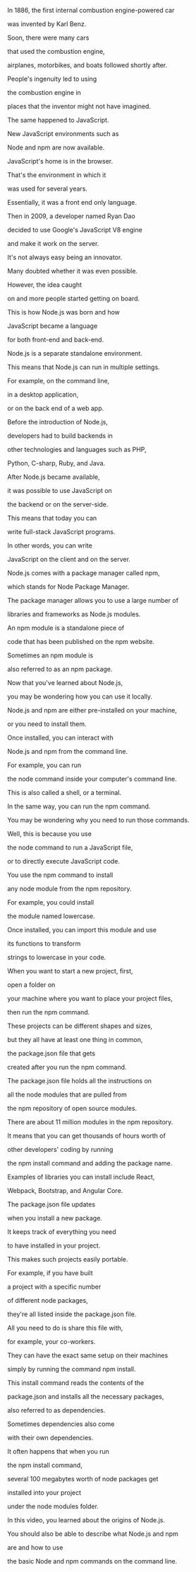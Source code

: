 In 1886, the first internal combustion engine-powered car 

was invented by Karl Benz. 

Soon, there were many cars 

that used the combustion engine, 

airplanes, motorbikes, and boats followed shortly after. 

People's ingenuity led to using 

the combustion engine in 

places that the inventor might not have imagined. 

The same happened to JavaScript. 

New JavaScript environments such as 

Node and npm are now available. 

JavaScript's home is in the browser. 

That's the environment in which it 

was used for several years. 

Essentially, it was a front end only language. 

Then in 2009, a developer named Ryan Dao 

decided to use Google's JavaScript V8 engine 

and make it work on the server. 

It's not always easy being an innovator. 

Many doubted whether it was even possible. 

However, the idea caught 

on and more people started getting on board. 

This is how Node.js was born and how 

JavaScript became a language 

for both front-end and back-end. 

Node.js is a separate standalone environment. 

This means that Node.js can run in multiple settings. 

For example, on the command line, 

in a desktop application, 

or on the back end of a web app. 

Before the introduction of Node.js, 

developers had to build backends in 

other technologies and languages such as PHP, 

Python, C-sharp, Ruby, and Java. 

After Node.js became available, 

it was possible to use JavaScript on 

the backend or on the server-side. 

This means that today you can 

write full-stack JavaScript programs. 

In other words, you can write 

JavaScript on the client and on the server. 

Node.js comes with a package manager called npm, 

which stands for Node Package Manager. 

The package manager allows you to use a large number of 

libraries and frameworks as Node.js modules. 

An npm module is a standalone piece of 

code that has been published on the npm website. 

Sometimes an npm module is 

also referred to as an npm package. 

Now that you've learned about Node.js, 

you may be wondering how you can use it locally. 

Node.js and npm are either pre-installed on your machine, 

or you need to install them. 

Once installed, you can interact with 

Node.js and npm from the command line. 

For example, you can run 

the node command inside your computer's command line. 

This is also called a shell, or a terminal. 

In the same way, you can run the npm command. 

You may be wondering why you need to run those commands. 

Well, this is because you use 

the node command to run a JavaScript file, 

or to directly execute JavaScript code. 

You use the npm command to install 

any node module from the npm repository. 

For example, you could install 

the module named lowercase. 

Once installed, you can import this module and use 

its functions to transform 

strings to lowercase in your code. 

When you want to start a new project, first, 

open a folder on 

your machine where you want to place your project files, 

then run the npm command. 

These projects can be different shapes and sizes, 

but they all have at least one thing in common, 

the package.json file that gets 

created after you run the npm command. 

The package.json file holds all the instructions on 

all the node modules that are pulled from 

the npm repository of open source modules. 

There are about 11 million modules in the npm repository. 

It means that you can get thousands of hours worth of 

other developers' coding by running 

the npm install command and adding the package name. 

Examples of libraries you can install include React, 

Webpack, Bootstrap, and Angular Core. 

The package.json file updates 

when you install a new package. 

It keeps track of everything you need 

to have installed in your project. 

This makes such projects easily portable. 

For example, if you have built 

a project with a specific number 

of different node packages, 

they're all listed inside the package.json file. 

All you need to do is share this file with, 

for example, your co-workers. 

They can have the exact same setup on their machines 

simply by running the command npm install. 

This install command reads the contents of the 

package.json and installs all the necessary packages, 

also referred to as dependencies. 

Sometimes dependencies also come 

with their own dependencies. 

It often happens that when you run 

the npm install command, 

several 100 megabytes worth of node packages get 

installed into your project 

under the node modules folder. 

In this video, you learned about the origins of Node.js. 

You should also be able to describe what Node.js and npm 

are and how to use 

the basic Node and npm commands on the command line.